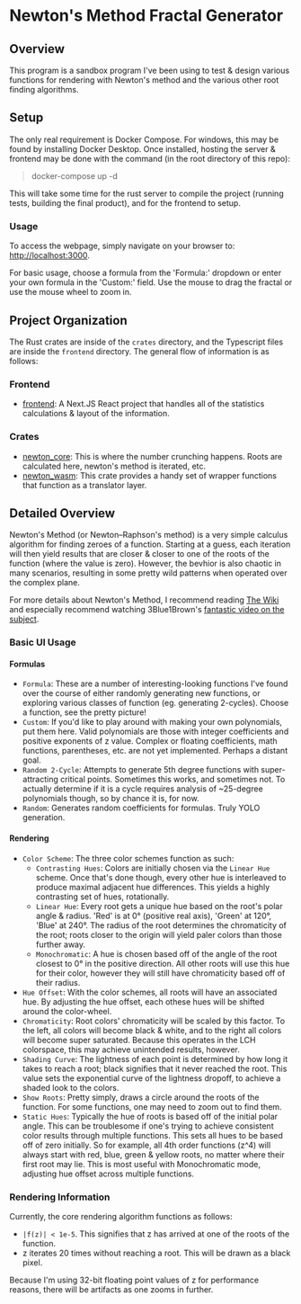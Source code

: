 # Newton's Method Fractal Generator

## Overview

This program is a sandbox program I've been using to test & design various functions for rendering with Newton's method and the various other
root finding algorithms.

## Setup

The only real requirement is Docker Compose. For windows, this may be found by installing Docker Desktop. Once installed, hosting the server & frontend may be done with the command (in the root directory of this repo):

> docker-compose up -d

This will take some time for the rust server to compile the project (running tests, building the final product), and for the frontend to setup.

### Usage

To access the webpage, simply navigate on your browser to:
[http://localhost:3000](http://localhost:3000).

For basic usage, choose a formula from the 'Formula:' dropdown or enter your own formula in the 'Custom:' field. Use the mouse to drag the fractal or use the mouse wheel to zoom in.

## Project Organization

The Rust crates are inside of the `crates` directory, and the Typescript files are inside the `frontend` directory. The general flow of information is as follows:

### Frontend

* [frontend](frontend): A Next.JS React project that handles all of the statistics calculations & layout of the information.

### Crates

* [newton_core](crates/newton_core/src): This is where the number crunching happens. Roots are calculated here, newton's method is iterated, etc.
* [newton_wasm](crates/newton_wasm/src): This crate provides a handy set of wrapper functions that function as a translator layer.

## Detailed Overview

Newton's Method (or Newton–Raphson's method) is a very simple calculus algorithm for finding zeroes of a function. Starting at a guess, each iteration will then yield results that are closer & closer to one of the roots of the function (where the value is zero). However, the bevhior is also chaotic in many scenarios, resulting in some pretty wild patterns when operated over the complex plane.

For more details about Newton's Method, I recommend reading [The Wiki](https://en.wikipedia.org/wiki/Newton%27s_method) and especially recommend watching 3Blue1Brown's [fantastic video on the subject](https://www.youtube.com/watch?v=-RdOwhmqP5s).

### Basic UI Usage

#### Formulas

* `Formula`: These are a number of interesting-looking functions I've found over the course of either randomly generating new functions, or exploring various classes of function (eg. generating 2-cycles). Choose a function, see the pretty picture!
* `Custom`: If you'd like to play around with making your own polynomials, put them here. Valid polynomials are those with integer coefficients and positive exponents of z value. Complex or floating coefficients, math functions, parentheses, etc. are not yet implemented. Perhaps a distant goal.
* `Random 2-Cycle`: Attempts to generate 5th degree functions with super-attracting critical points. Sometimes this works, and sometimes not. To actually determine if it is a cycle requires analysis of ~25-degree polynomials though, so by chance it is, for now.
* `Random`: Generates random coefficients for formulas. Truly YOLO generation.

#### Rendering

* `Color Scheme`: The three color schemes function as such:
  * `Contrasting Hues`: Colors are initially chosen via the `Linear Hue` scheme. Once that's done though, every other hue is interleaved to produce maximal adjacent hue differences. This yields a highly contrasting set of hues, rotationally.
  * `Linear Hue`: Every root gets a unique hue based on the root's polar angle & radius. 'Red' is at 0° (positive real axis), 'Green' at 120°, 'Blue' at 240°. The radius of the root determines the chromaticity of the root; roots closer to the origin will yield paler colors than those further away.
  * `Monochromatic`: A hue is chosen based off of the angle of the root closest to 0° in the positive direction. All other roots will use this hue for their color, however they will still have chromaticity based off of their radius.
* `Hue Offset`: With the color schemes, all roots will have an associated hue. By adjusting the hue offset, each othese hues will be shifted around the color-wheel.
* `Chromaticity`: Root colors' chromaticity will be scaled by this factor. To the left, all colors will become black & white, and to the right all colors will become super saturated. Because this operates in the LCH colorspace, this may achieve unintended results, however.
* `Shading Curve`: The lightness of each point is determined by how long it takes to reach a root; black signifies that it never reached the root. This value sets the exponential curve of the lightness dropoff, to achieve a shaded look to the colors.
* `Show Roots`: Pretty simply, draws a circle around the roots of the function. For some functions, one may need to zoom out to find them.
* `Static Hues`: Typically the hue of roots is based off of the initial polar angle. This can be troublesome if one's trying to achieve consistent color results through multiple functions. This sets all hues to be based off of zero initially. So for example, all 4th order functions (z^4) will always start with red, blue, green & yellow roots, no matter where their first root may lie. This is most useful with Monochromatic mode, adjusting hue offset across multiple functions.

### Rendering Information

Currently, the core rendering algorithm functions as follows:

* `|f(z)| < 1e-5`. This signifies that z has arrived at one of the roots of the function.
* z iterates 20 times without reaching a root. This will be drawn as a black pixel.

Because I'm using 32-bit floating point values of z for performance reasons, there will be artifacts as one zooms in further.
